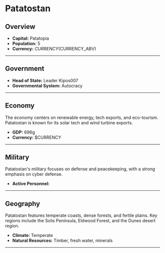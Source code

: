 # Patatostan

## Overview

- **Capital:** Patatopia
- **Population:** 5
- **Currency:** $CURRENCY ($CURRENCY_ABV)

---

## Government

- **Head of State:** Leader Kipos007
- **Governmental System:** Autocracy

---

## Economy
The economy centers on renewable energy, tech exports, and eco-tourism. Patatostan is known for its solar tech and wind turbine exports.

- **GDP:** 696g
- **Currency:** $CURRENCY

---

## Military
Patatostan's military focuses on defense and peacekeeping, with a strong emphasis on cyber defense.

- **Active Personnel:** 

---

## Geography
Patatostan features temperate coasts, dense forests, and fertile plains. Key regions include the Solis Peninsula, Eldwood Forest, and the Dunes desert region.

- **Climate:** Temperate
- **Natural Resources:** Timber, fresh water, minerals

---